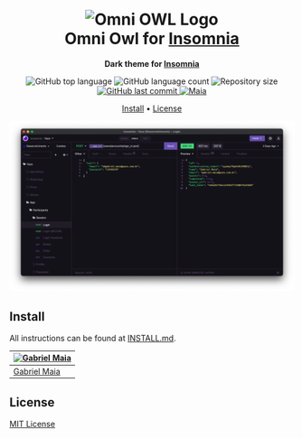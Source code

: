 <h1 align="center">
  <br>
  <img src="https://raw.githubusercontent.com/gabrielmaialva33/insomnia-plugin-theme-owl/master/.github/assets/icon.png" alt="Omni OWL Logo" width="100">
  <br>
  Omni Owl for <a href="https://insomnia.rest">Insomnia</a>
  <br>
</h1>

<p align="center">
  <strong>Dark theme for <a href="https://insomnia.rest">Insomnia</a></strong>
</p>

<p align="center">
  <img src="https://img.shields.io/github/languages/top/gabrielmaialva33/insomnia-plugin-theme-owl?style=flat&logo=appveyor" alt="GitHub top language" >
  <img src="https://img.shields.io/github/languages/count/gabrielmaialva33/insomnia-plugin-theme-owl?style=flat&logo=appveyor" alt="GitHub language count" >
  <img src="https://img.shields.io/github/repo-size/gabrielmaialva33/insomnia-plugin-theme-owl?style=flat&logo=appveyor" alt="Repository size" >
  <a href="https://github.com/gabrielmaialva33/insomnia-plugin-theme-owl/commits/master">
    <img src="https://img.shields.io/github/last-commit/gabrielmaialva33/insomnia-plugin-theme-owl?style=flat&logo=appveyor" alt="GitHub last commit" >
    <img src="https://img.shields.io/badge/made%20by-Maia-15c3d6?style=flat&logo=appveyor" alt="Maia" >
  </a>
</p>

<p align="center">
  <a href="#install">Install</a> •
  <a href="#license">License</a>
</p>

<p align="center">
  <img alt="Omni Owl screnshoot for Insomnia" src="./screenshot.png">
</p>

## Install

All instructions can be found at [INSTALL.md](./INSTALL.md).

| [![Gabriel Maia](https://avatars.githubusercontent.com/u/26732067?size=100)](https://github.com/demartini) |
| ---------------------------------------------------------------------------------------------------------- |
| [Gabriel Maia](https://github.com/gabrielmaialva33)                                                        |

## License

[MIT License](./LICENSE.md)
